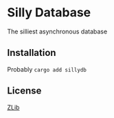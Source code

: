 # Silly Database
The silliest asynchronous database

## Installation
Probably `cargo add sillydb` 

## License
[ZLib](LICENSE)
